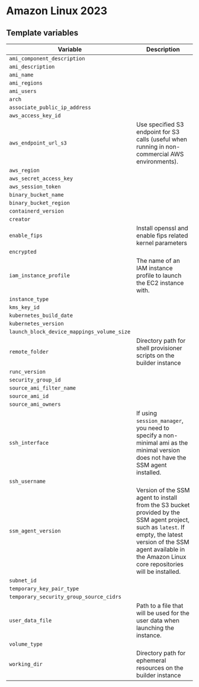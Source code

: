 # Amazon Linux 2023

## Template variables

<!-- template-variable-table-boundary -->
| Variable | Description |
| - | - |
| `ami_component_description` |  |
| `ami_description` |  |
| `ami_name` |  |
| `ami_regions` |  |
| `ami_users` |  |
| `arch` |  |
| `associate_public_ip_address` |  |
| `aws_access_key_id` |  |
| `aws_endpoint_url_s3` | Use specified S3 endpoint for S3 calls (useful when running in non-commercial AWS environments). |
| `aws_region` |  |
| `aws_secret_access_key` |  |
| `aws_session_token` |  |
| `binary_bucket_name` |  |
| `binary_bucket_region` |  |
| `containerd_version` |  |
| `creator` |  |
| `enable_fips` | Install openssl and enable fips related kernel parameters |
| `encrypted` |  |
| `iam_instance_profile` | The name of an IAM instance profile to launch the EC2 instance with. |
| `instance_type` |  |
| `kms_key_id` |  |
| `kubernetes_build_date` |  |
| `kubernetes_version` |  |
| `launch_block_device_mappings_volume_size` |  |
| `remote_folder` | Directory path for shell provisioner scripts on the builder instance |
| `runc_version` |  |
| `security_group_id` |  |
| `source_ami_filter_name` |  |
| `source_ami_id` |  |
| `source_ami_owners` |  |
| `ssh_interface` | If using ```session_manager```, you need to specify a non-minimal ami as the minimal version does not have the SSM agent installed. |
| `ssh_username` |  |
| `ssm_agent_version` | Version of the SSM agent to install from the S3 bucket provided by the SSM agent project, such as ```latest```. If empty, the latest version of the SSM agent available in the Amazon Linux core repositories will be installed. |
| `subnet_id` |  |
| `temporary_key_pair_type` |  |
| `temporary_security_group_source_cidrs` |  |
| `user_data_file` | Path to a file that will be used for the user data when launching the instance. |
| `volume_type` |  |
| `working_dir` | Directory path for ephemeral resources on the builder instance |
<!-- template-variable-table-boundary -->
